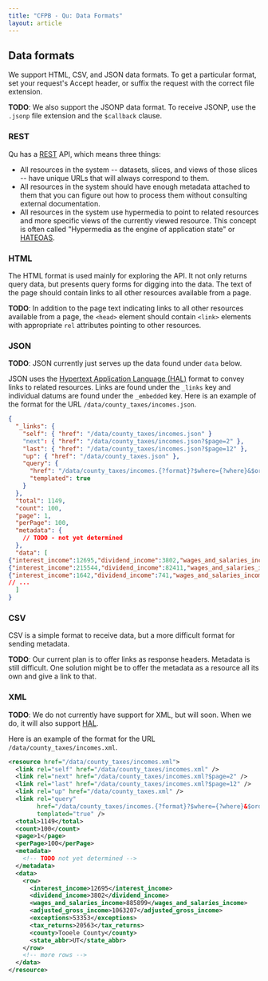 ```yaml
---
title: "CFPB - Qu: Data Formats"
layout: article
---
```


## Data formats

We support HTML, CSV, and JSON data formats. To get a particular format, set your request's Accept header, or suffix the request with the correct file extension.

**TODO**: We also support the JSONP data format. To receive JSONP, use the `.jsonp` file extension and the `$callback` clause.


### REST

Qu has a [REST](https://en.wikipedia.org/wiki/Representational_state_transfer) API, which means three things:

* All resources in the system -- datasets, slices, and views of those slices -- have unique URLs that will always correspond to them.
* All resources in the system should have enough metadata attached to them that you can figure out how to process them without consulting external documentation.
* All resources in the system use hypermedia to point to related resources and more specific views of the currently viewed resource. This concept is often called "Hypermedia as the engine of application state" or [HATEOAS](https://en.wikipedia.org/wiki/HATEOAS).

### HTML

The HTML format is used mainly for exploring the API. It not only returns query data, but presents query forms for digging into the data. The text of the page should contain links to all other resources available from a page.

**TODO**: In addition to the page text indicating links to all other resources available from a page, the `<head>` element should contain `<link>` elements with appropriate `rel` attributes pointing to other resources.

### JSON

**TODO**: JSON currently just serves up the data found under `data` below.

JSON uses the [Hypertext Application Language (HAL)][HAL] format to convey links to related resources. Links are found under the `_links` key and individual datums are found under the `_embedded` key. Here is an example of the format for the URL `/data/county_taxes/incomes.json`.

```json
{
  "_links": {
    "self": { "href": "/data/county_taxes/incomes.json" }
    "next": { "href": "/data/county_taxes/incomes.json?$page=2" },
    "last": { "href": "/data/county_taxes/incomes.json?$page=12" },
    "up": { "href": "/data/county_taxes.json" },
    "query": { 
      "href": "/data/county_taxes/incomes.{?format}?$where={?where}&$orderBy={?orderBy}&$select={?select}",
      "templated": true
    }
  },
  "total": 1149,
  "count": 100,
  "page": 1,
  "perPage": 100,
  "metadata": {
    // TODO - not yet determined
  },
  "data": [
{"interest_income":12695,"dividend_income":3802,"wages_and_salaries_income":885899,"adjusted_gross_income":1063207,"exceptions":53353,"tax_returns":20563,"county":"Tooele County","state_abbr":"UT"},
{"interest_income":215544,"dividend_income":82411,"wages_and_salaries_income":6475118,"adjusted_gross_income":8655581,"exceptions":435704,"tax_returns":157947,"county":"Utah County","state_abbr":"UT"},
{"interest_income":1642,"dividend_income":741,"wages_and_salaries_income":27261,"adjusted_gross_income":41007,"exceptions":2450,"tax_returns":1050,"county":"Wayne County","state_abbr":"UT"},
// ...
  ]
}
```

### CSV

CSV is a simple format to receive data, but a more difficult format for sending metadata.

**TODO**: Our current plan is to offer links as response headers. Metadata is still difficult. One solution might be to offer the metadata as a resource all its own and give a link to that.

### XML

**TODO**: We do not currently have support for XML, but will soon. When we do, it will also support [HAL][].

Here is an example of the format for the URL `/data/county_taxes/incomes.xml`.

```xml
<resource href="/data/county_taxes/incomes.xml">
  <link rel="self" href="/data/county_taxes/incomes.xml" />
  <link rel="next" href="/data/county_taxes/incomes.xml?$page=2" />
  <link rel="last" href="/data/county_taxes/incomes.xml?$page=12" />
  <link rel="up" href="/data/county_taxes.xml" />
  <link rel="query"
        href="/data/county_taxes/incomes.{?format}?$where={?where}&$orderBy={?orderBy}&$select={?select}"
        templated="true" />
  <total>1149</total>
  <count>100</count>
  <page>1</page>
  <perPage>100</perPage>
  <metadata>
    <!-- TODO not yet determined -->
  </metadata>
  <data>
    <row>
      <interest_income>12695</interest_income>
      <dividend_income>3802</dividend_income>
      <wages_and_salaries_income>885899</wages_and_salaries_income>
      <adjusted_gross_income>1063207</adjusted_gross_income>
      <exceptions>53353</exceptions>
      <tax_returns>20563</tax_returns>
      <county>Tooele County</county>
      <state_abbr>UT</state_abbr>
    </row>
    <!-- more rows -->
  </data>
</resource>
```

[HAL]: http://stateless.co/hal_specification.html
